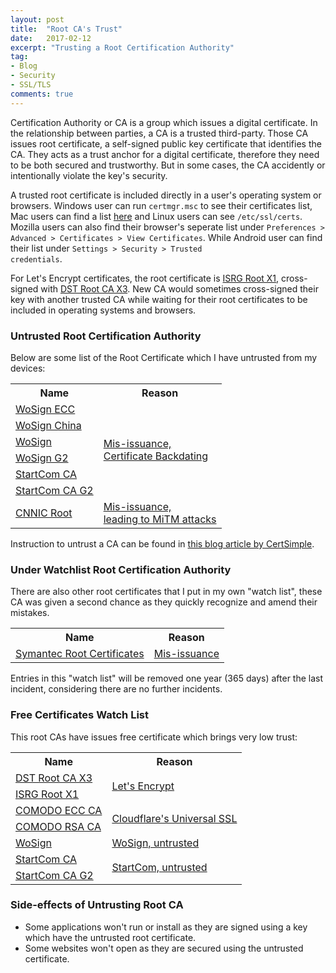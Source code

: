 ```yaml
---
layout: post
title:  "Root CA's Trust"
date:   2017-02-12
excerpt: "Trusting a Root Certification Authority"
tag:
- Blog
- Security
- SSL/TLS
comments: true
---
```

Certification Authority or CA is a group which issues a digital certificate. In the relationship between parties, a CA is a trusted third-party. Those CA issues root certificate, a self-signed public key certificate that identifies the CA. They acts as a trust anchor for a digital certificate, therefore they need to be both secured and trustworthy. But in some cases, the CA accidently or intentionally violate the key's security.

A trusted root certificate is included directly in a user's operating system or browsers. Windows user can run <code>certmgr.msc</code> to see their certificates list, Mac users can find a list <a href="https://support.apple.com/en-us/HT20285" rel="noopener nofollow noreferrer">here</a> and Linux users can see <code>/etc/ssl/certs</code>. Mozilla users can also find their browser's seperate list under <code>Preferences > Advanced > Certificates > View Certificates</code>. While Android user can find their list under <code>Settings > Security > Trusted credentials</code>.

For Let's Encrypt certificates, the root certificate is <a href="https://crt.sh/?caid=7394" rel="noopener nofollow noreferrer">ISRG Root X1</a>, cross-signed with <a href="https://crt.sh/?caid=276" rel="noopener nofollow noreferrer">DST Root CA X3</a>. New CA would sometimes cross-signed their key with another trusted CA while waiting for their root certificates to be included in operating systems and browsers.

### Untrusted Root Certification Authority

Below are some list of the Root Certificate which I have untrusted from my devices:
<table>
<tbody>
<tr>
<th>Name</th>
<th>Reason</th>
</tr>
<tr>
<td><a href="https://crt.sh/?caid=5969" rel="noopener nofollow noreferrer">WoSign ECC</a></td>
<td rowspan="6"><a href="https://groups.google.com/d/topic/mozilla.dev.security.policy/k9PBmyLCi8I/discussion" rel="noopener nofollow noreferrer">Mis-issuance,<br />Certificate Backdating</a></td>
</tr>
<tr>
<td><a href="https://crt.sh/?caid=1450" rel="noopener nofollow noreferrer">WoSign China</a></td>
</tr>
<tr>
<td><a href="https://crt.sh/?caid=1425" rel="noopener nofollow noreferrer">WoSign</a></td>
</tr>
<tr>
<td><a href="https://crt.sh/?caid=5919" rel="noopener nofollow noreferrer">WoSign G2</a></td>
</tr>
<tr>
<td><a href="https://crt.sh/?caid=84" rel="noopener nofollow noreferrer">StartCom CA</a></td>
</tr>
<tr>
<td><a href="https://crt.sh/?caid=239" rel="noopener nofollow noreferrer">StartCom CA G2</a></td>
</tr>
<tr>
<td><a href="https://crt.sh/?caid=347" rel="noopener nofollow noreferrer">CNNIC Root</a></td>
<td><a href="https://security.googleblog.com/2015/03/maintaining-digital-certificate-security.html" rel="noopener nofollow noreferrer">Mis-issuance,<br/>leading to MiTM attacks</a></td>
</tr>
</tbody>
</table>
Instruction to untrust a CA can be found in <a href="https://certsimple.com/blog/control-the-ssl-cas-your-browser-trusts" rel="noopener nofollow noreferrer">this blog article by CertSimple</a>.

### Under Watchlist Root Certification Authority

There are also other root certificates that I put in my own "watch list", these CA was given a second chance as they quickly recognize and amend their mistakes.
<table>
<tbody>
<tr>
<th>Name</th>
<th>Reason</th>
</tr>
<tr>
<td><a href="https://chromium.googlesource.com/chromium/src/+/master/net/data/ssl/symantec/roots" rel="noopener nofollow noreferrer">Symantec Root Certificates</a></td>
<td><a href="https://groups.google.com/a/chromium.org/d/topic/blink-dev/eUAKwjihhBs/discussion" rel="noopener nofollow noreferrer">Mis-issuance</a></td>
</tr>
</tbody>
</table>
Entries in this "watch list" will be removed one year (365 days) after the last incident, considering there are no further incidents. 

### Free Certificates Watch List

This root CAs have issues free certificate which brings very low trust:
<table>
<tbody>
<tr>
<th>Name</th>
<th>Reason</th>
</tr>
<tr>
<td><a href="https://crt.sh/?caid=276" rel="noopener nofollow noreferrer">DST Root CA X3</a></td>
<td rowspan="2"><a href="https://letsencrypt.org" rel="noopener nofollow noreferrer">Let's Encrypt</a></td>
</tr>
<tr>
<td><a href="https://crt.sh/?caid=7394" rel="noopener nofollow noreferrer">ISRG Root X1</a></td>
</tr>
<tr>
<td><a href="https://crt.sh/?caid=1388" rel="noopener nofollow noreferrer">COMODO ECC CA</a></td>
<td rowspan="2"><a href="https://blog.cloudflare.com/introducing-universal-ssl/" rel="noopener nofollow noreferrer">Cloudflare's Universal SSL</a></td>
</tr>
<tr>
<td><a href="https://crt.sh/?caid=1112" rel="noopener nofollow noreferrer">COMODO RSA CA</a></td>
</tr>
<tr>
<td><a href="https://crt.sh/?caid=1425" rel="noopener nofollow noreferrer">WoSign</a></td>
<td><a href="https://www.wosign.com/english/freeSSL.htm" rel="noopener nofollow noreferrer">WoSign, untrusted</a></td>
</tr>
<tr>
<td><a href="https://crt.sh/?caid=84" rel="noopener nofollow noreferrer">StartCom CA</a></td>
<td rowspan="2"><a href="https://www.startssl.com/?app=1" rel="noopener nofollow noreferrer">StartCom, untrusted</a></td>
</tr>
<tr>
<td><a href="https://crt.sh/?caid=239" rel="noopener nofollow noreferrer">StartCom CA G2</a></td>
</tr>
</tbody>
</table>

### Side-effects of Untrusting Root CA
* Some applications won't run or install as they are signed using a key which have the untrusted root certificate.
* Some websites won't open as they are secured using the untrusted certificate.